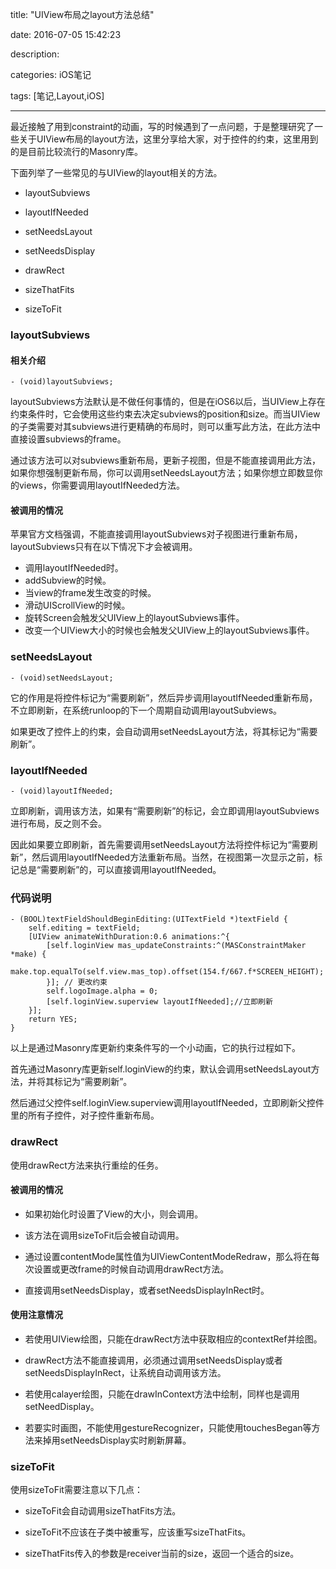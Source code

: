 title: "UIView布局之layout方法总结"

date: 2016-07-05 15:42:23

description:

categories: iOS笔记

tags: [笔记,Layout,iOS]

---

最近接触了用到constraint的动画，写的时候遇到了一点问题，于是整理研究了一些关于UIView布局的layout方法，这里分享给大家，对于控件的约束，这里用到的是目前比较流行的Masonry库。

<!--more-->

下面列举了一些常见的与UIView的layout相关的方法。

* layoutSubviews

* layoutIfNeeded

* setNeedsLayout

* setNeedsDisplay

* drawRect

* sizeThatFits

* sizeToFit

### layoutSubviews

#### 相关介绍

	- (void)layoutSubviews; 

layoutSubviews方法默认是不做任何事情的，但是在iOS6以后，当UIView上存在约束条件时，它会使用这些约束去决定subviews的position和size。而当UIView的子类需要对其subviews进行更精确的布局时，则可以重写此方法，在此方法中直接设置subviews的frame。

通过该方法可以对subviews重新布局，更新子视图，但是不能直接调用此方法，如果你想强制更新布局，你可以调用setNeedsLayout方法；如果你想立即数显你的views，你需要调用layoutIfNeeded方法。

#### 被调用的情况

苹果官方文档强调，不能直接调用layoutSubviews对子视图进行重新布局，layoutSubviews只有在以下情况下才会被调用。

* 调用layoutIfNeeded时。
* addSubview的时候。
* 当view的frame发生改变的时候。
* 滑动UIScrollView的时候。
* 旋转Screen会触发父UIView上的layoutSubviews事件。
* 改变一个UIView大小的时候也会触发父UIView上的layoutSubviews事件。

### setNeedsLayout

	- (void)setNeedsLayout;

它的作用是将控件标记为“需要刷新”，然后异步调用layoutIfNeeded重新布局，不立即刷新，在系统runloop的下一个周期自动调用layoutSubviews。

如果更改了控件上的约束，会自动调用setNeedsLayout方法，将其标记为“需要刷新”。

### layoutIfNeeded

	- (void)layoutIfNeeded;

立即刷新，调用该方法，如果有“需要刷新”的标记，会立即调用layoutSubviews进行布局，反之则不会。

因此如果要立即刷新，首先需要调用setNeedsLayout方法将控件标记为“需要刷新”，然后调用layoutIfNeeded方法重新布局。当然，在视图第一次显示之前，标记总是“需要刷新”的，可以直接调用layoutIfNeeded。

### 代码说明

	- (BOOL)textFieldShouldBeginEditing:(UITextField *)textField {
	    self.editing = textField;
	    [UIView animateWithDuration:0.6 animations:^{
	        [self.loginView mas_updateConstraints:^(MASConstraintMaker *make) {
	            make.top.equalTo(self.view.mas_top).offset(154.f/667.f*SCREEN_HEIGHT);
	        }]; // 更改约束
	        self.logoImage.alpha = 0;
	        [self.loginView.superview layoutIfNeeded];//立即刷新
	    }];
	    return YES;
	}

以上是通过Masonry库更新约束条件写的一个小动画，它的执行过程如下。

首先通过Masonry库更新self.loginView的约束，默认会调用setNeedsLayout方法，并将其标记为“需要刷新”。

然后通过父控件self.loginView.superview调用layoutIfNeeded，立即刷新父控件里的所有子控件，对子控件重新布局。

### drawRect

使用drawRect方法来执行重绘的任务。

#### 被调用的情况

* 如果初始化时设置了View的大小，则会调用。

* 该方法在调用sizeToFit后会被自动调用。

* 通过设置contentMode属性值为UIViewContentModeRedraw，那么将在每次设置或更改frame的时候自动调用drawRect方法。

* 直接调用setNeedsDisplay，或者setNeedsDisplayInRect时。

#### 使用注意情况

* 若使用UIView绘图，只能在drawRect方法中获取相应的contextRef并绘图。

* drawRect方法不能直接调用，必须通过调用setNeedsDisplay或者 setNeedsDisplayInRect，让系统自动调用该方法。

* 若使用calayer绘图，只能在drawInContext方法中绘制，同样也是调用setNeedDisplay。

* 若要实时画图，不能使用gestureRecognizer，只能使用touchesBegan等方法来掉用setNeedsDisplay实时刷新屏幕。

### sizeToFit

使用sizeToFit需要注意以下几点：

* sizeToFit会自动调用sizeThatFits方法。

* sizeToFit不应该在子类中被重写，应该重写sizeThatFits。

* sizeThatFits传入的参数是receiver当前的size，返回一个适合的size。





